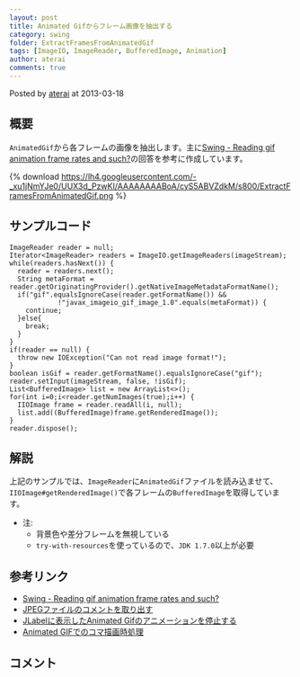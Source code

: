 ```yaml
---
layout: post
title: Animated Gifからフレーム画像を抽出する
category: swing
folder: ExtractFramesFromAnimatedGif
tags: [ImageIO, ImageReader, BufferedImage, Animation]
author: aterai
comments: true
---
```


Posted by [aterai](http://terai.xrea.jp/aterai.html) at 2013-03-18

## 概要
`AnimatedGif`から各フレームの画像を抽出します。主に[Swing - Reading gif animation frame rates and such?](https://forums.oracle.com/thread/1271862)の回答を参考に作成しています。

{% download https://lh4.googleusercontent.com/-_xu1jNmYJe0/UUX3d_PzwKI/AAAAAAAABoA/cyS5ABVZdkM/s800/ExtractFramesFromAnimatedGif.png %}

## サンプルコード
<pre class="prettyprint"><code>ImageReader reader = null;
Iterator&lt;ImageReader&gt; readers = ImageIO.getImageReaders(imageStream);
while(readers.hasNext()) {
  reader = readers.next();
  String metaFormat = reader.getOriginatingProvider().getNativeImageMetadataFormatName();
  if("gif".equalsIgnoreCase(reader.getFormatName()) &amp;&amp;
            !"javax_imageio_gif_image_1.0".equals(metaFormat)) {
    continue;
  }else{
    break;
  }
}
if(reader == null) {
  throw new IOException("Can not read image format!");
}
boolean isGif = reader.getFormatName().equalsIgnoreCase("gif");
reader.setInput(imageStream, false, !isGif);
List&lt;BufferedImage&gt; list = new ArrayList&lt;&gt;();
for(int i=0;i&lt;reader.getNumImages(true);i++) {
  IIOImage frame = reader.readAll(i, null);
  list.add((BufferedImage)frame.getRenderedImage());
}
reader.dispose();
</code></pre>

## 解説
上記のサンプルでは、`ImageReader`に`AnimatedGif`ファイルを読み込ませて、`IIOImage#getRenderedImage()`で各フレームの`BufferedImage`を取得しています。

- 注:
    - 背景色や差分フレームを無視している
    - `try-with-resources`を使っているので、`JDK 1.7.0`以上が必要

<!-- dummy comment line for breaking list -->

## 参考リンク
- [Swing - Reading gif animation frame rates and such?](https://forums.oracle.com/thread/1271862)
- [JPEGファイルのコメントを取り出す](http://terai.xrea.jp/Swing/IIOMetadata.html)
- [JLabelに表示したAnimated Gifのアニメーションを停止する](http://terai.xrea.jp/Swing/DisableAnimatedGif.html)
- [Animated GIFでのコマ描画時処理](http://terai.xrea.jp/Swing/AnimatedGif.html)

<!-- dummy comment line for breaking list -->

## コメント
